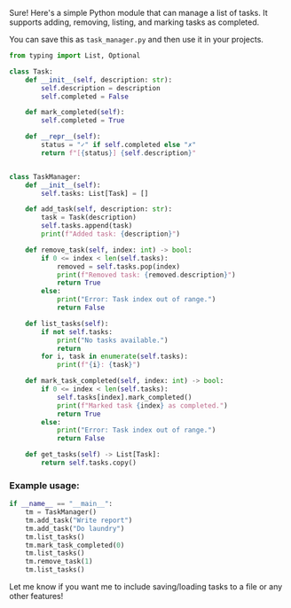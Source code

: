 Sure! Here's a simple Python module that can manage a list of tasks. It supports adding, removing, listing, and marking tasks as completed.

You can save this as `task_manager.py` and then use it in your projects.

```python
from typing import List, Optional

class Task:
    def __init__(self, description: str):
        self.description = description
        self.completed = False

    def mark_completed(self):
        self.completed = True

    def __repr__(self):
        status = "✓" if self.completed else "✗"
        return f"[{status}] {self.description}"


class TaskManager:
    def __init__(self):
        self.tasks: List[Task] = []

    def add_task(self, description: str):
        task = Task(description)
        self.tasks.append(task)
        print(f"Added task: {description}")

    def remove_task(self, index: int) -> bool:
        if 0 <= index < len(self.tasks):
            removed = self.tasks.pop(index)
            print(f"Removed task: {removed.description}")
            return True
        else:
            print("Error: Task index out of range.")
            return False

    def list_tasks(self):
        if not self.tasks:
            print("No tasks available.")
            return
        for i, task in enumerate(self.tasks):
            print(f"{i}: {task}")

    def mark_task_completed(self, index: int) -> bool:
        if 0 <= index < len(self.tasks):
            self.tasks[index].mark_completed()
            print(f"Marked task {index} as completed.")
            return True
        else:
            print("Error: Task index out of range.")
            return False

    def get_tasks(self) -> List[Task]:
        return self.tasks.copy()
```

### Example usage:

```python
if __name__ == "__main__":
    tm = TaskManager()
    tm.add_task("Write report")
    tm.add_task("Do laundry")
    tm.list_tasks()
    tm.mark_task_completed(0)
    tm.list_tasks()
    tm.remove_task(1)
    tm.list_tasks()
```

Let me know if you want me to include saving/loading tasks to a file or any other features!